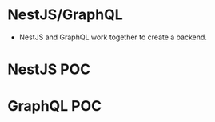 # NestJS/GraphQL

- NestJS and GraphQL work together to create a backend.

# NestJS POC

# GraphQL POC